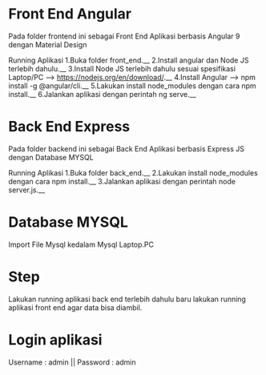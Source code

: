 # Front End Angular

Pada folder frontend ini sebagai Front End Aplikasi berbasis Angular 9 dengan Material Design

Running Aplikasi
1.Buka folder front_end.__
2.Install angular dan Node JS terlebih dahulu.__
3.Install Node JS terlebih dahulu sesuai spesifikasi Laptop/PC --> https://nodejs.org/en/download/.__
4.Install Angular --> npm install -g @angular/cli.__
5.Lakukan install node_modules dengan cara npm install.__
6.Jalankan aplikasi dengan perintah ng serve.__
 

# Back End Express

Pada folder backend ini sebagai Back End Aplikasi berbasis Express JS dengan Database MYSQL

Running Aplikasi
1.Buka folder back_end.__
2.Lakukan install node_modules dengan cara npm install.__
3.Jalankan aplikasi dengan perintah node server.js.__

# Database MYSQL

Import File Mysql kedalam Mysql Laptop.PC

# Step

Lakukan running aplikasi back end terlebih dahulu baru lakukan running aplikasi front end agar data bisa diambil.

# Login aplikasi
Username : admin || Password : admin

 